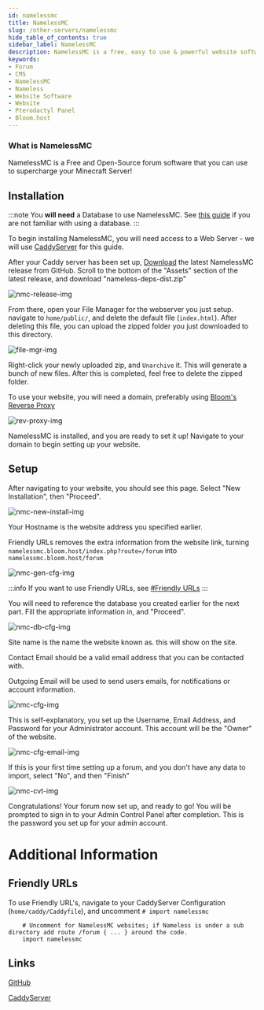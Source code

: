 ```yaml
---
id: namelessmc
title: NamelessMC
slug: /other-servers/namelessmc
hide_table_of_contents: true
sidebar_label: NamelessMC
description: NamelessMC is a free, easy to use & powerful website software for your Minecraft server, which includes a large range of features.
keywords:
- Forum
- CMS
- NamelessMC
- Nameless
- Website Software
- Website
- Pterodactyl Panel
- Bloom.host
---
```


### What is NamelessMC
NamelessMC is a Free and Open-Source forum software that you can use to supercharge your Minecraft Server!

## Installation
:::note
You **will need** a Database to use NamelessMC. See [this guide](/databases) if you are not familiar with using a database.
:::

To begin installing NamelessMC, you will need access to a Web Server - we will use [CaddyServer](/other-servers/caddy-server) for this guide.

After your Caddy server has been set up, [Download](https://github.com/NamelessMC/Nameless/releases) the latest NamelessMC release from GitHub.
Scroll to the bottom of the "Assets" section of the latest release, and download "nameless-deps-dist.zip"

![nmc-release-img](https://i.imgur.com/xasuqVz.png)

From there, open your File Manager for the webserver you just setup. navigate to `home/public/`, and delete the default file (`index.html`).
After deleting this file, you can upload the zipped folder you just downloaded to this directory.

![file-mgr-img](https://i.imgur.com/KKdmU58.png)

Right-click your newly uploaded zip, and `Unarchive` it. This will generate a bunch of new files. After this is completed, feel free to delete the zipped folder.

To use your website, you will need a domain, preferably using [Bloom's Reverse Proxy](/ports-and-proxies)

![rev-proxy-img](https://i.imgur.com/ZUxAW6g.png)

NamelessMC is installed, and you are ready to set it up! Navigate to your domain to begin setting up your website.

## Setup

After navigating to your website, you should see this page. Select "New Installation", then "Proceed".

![nmc-new-install-img](https://i.imgur.com/F7DIsxy.png)

Your Hostname is the website address you specified earlier.

Friendly URLs removes the extra information from the website link, turning `namelessmc.bloom.host/index.php?route=/forum` into `namelessmc.bloom.host/forum`

![nmc-gen-cfg-img](https://i.imgur.com/a6mxN95.png)

:::info
If you want to use Friendly URLs, see [#Friendly URLs](#friendly-urls)
:::

You will need to reference the database you created earlier for the next part.
Fill the appropriate information in, and "Proceed".

![nmc-db-cfg-img](https://i.imgur.com/xGjYJyT.png)

Site name is the name the website known as. this will show on the site.

Contact Email should be a valid email address that you can be contacted with.

Outgoing Email will be used to send users emails, for notifications or account information.

![nmc-cfg-img](https://i.imgur.com/48IsLKw.png)

This is self-explanatory, you set up the Username, Email Address, and Password for your Administrator account.
This account will be the "Owner" of the website.

![nmc-cfg-email-img](https://i.imgur.com/gdJjySS.png)

If this is your first time setting up a forum, and you don't have any data to import, select "No", and then "Finish"

![nmc-cvt-img](https://i.imgur.com/PiJildm.png)

Congratulations! Your forum now set up, and ready to go! You will be prompted to sign in to your Admin Control Panel after completion.
This is the password you set up for your admin account.

# Additional Information

## Friendly URLs
To use Friendly URL's, navigate to your CaddyServer Configuration (`home/caddy/Caddyfile`), and uncomment `# import namelessmc`
```
    # Uncomment for NamelessMC websites; if Nameless is under a sub directory add route /forum { ... } around the code.
    import namelessmc
```

## Links
[GitHub](https://github.com/NamelessMC/Nameless)

[CaddyServer](https://caddyserver.com)
